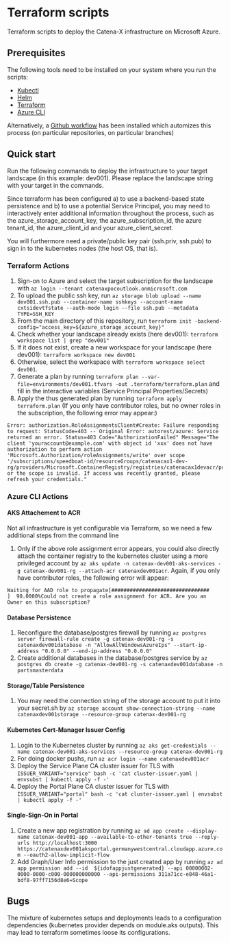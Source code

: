 # Terraform scripts

Terraform scripts to deploy the Catena-X infrastructure on Microsoft Azure.

## Prerequisites

The following tools need to be installed on your system where you run the scripts:
- [Kubectl](https://kubernetes.io/docs/tasks/tools/)
- [Helm](https://helm.sh/docs/intro/install/)
- [Terraform](https://learn.hashicorp.com/tutorials/terraform/install-cli)
- [Azure CLI](https://docs.microsoft.com/en-us/cli/azure/install-azure-cli)

Alternatively, a [Github workflow](../../.github/workflows.terraform.yml) has been installed which automizes this process (on particular repositories, on particular branches)
  
## Quick start

Run the following commands to deploy the infrastructure to your target landscape (in this example: dev001). Please replace the landscape string with your target in the commands. 

Since terraform has been configured a) to use a backend-based state persistence and b) to use a potential Service Principal, you may need to interactively enter additional information throughout the process, such as the azure_storage_account_key, the azure_subscription_id, the azure tenant_id, the azure_client_id and your azure_client_secret. 

You will furthermore need a private/public key pair (ssh.priv, ssh.pub) to sign in to the kubernetes nodes (the host OS, that is).

### Terraform Actions

1. Sign-on to Azure and select the target subscription for the landscape with `az login --tenant catenaxpocoutlook.onmicrosoft.com`
1. To upload the public ssh key, run `az storage blob upload --name dev001.ssh.pub --container-name sshkeys --account-name cxtsidevtfstate --auth-mode login --file ssh.pub --metadata TYPE=SSH_KEY`
1. From the main directory of this repository, run `terraform init -backend-config="access_key=${azure_storage_account_key}"`
1. Check whether your landscape already exists (here dev001): `terraform workspace list | grep "dev001"`
1. If it does not exist, create a new workspace for your landscape (here dev001): `terraform workspace new dev001`
1. Otherwise, select the workspace with `terraform workspace select dev001`. 
1. Generate a plan by running `terraform plan --var-file=environments/dev001.tfvars -out .terraform/terraform.plan` and fill in the interactive variables (Service Principal Properties/Secrets)
1. Apply the thus generated plan by running `terraform apply terraform.plan` (If you only have contributor roles, but no owner roles in the subscription, the following error may appear:)

```
Error: authorization.RoleAssignmentsClient#Create: Failure responding to request: StatusCode=403 -- Original Error: autorest/azure: Service returned an error. Status=403 Code="AuthorizationFailed" Message="The client 'youraccount@example.com' with object id 'xxx' does not have authorization to perform action 'Microsoft.Authorization/roleAssignments/write' over scope '/subscriptions/speedboat-id/resourceGroups/catenacax1-dev-rg/providers/Microsoft.ContainerRegistry/registries/catenacax1devacr/providers/Microsoft.Authorization/roleAssignments/roleId' or the scope is invalid. If access was recently granted, please refresh your credentials."
```

### Azure CLI Actions

#### AKS Attachement to ACR

Not all infrastructure is yet configurable via Terraform, so we need a few additional steps from the command line

1. Only if the above role assignment error appears, you could also directly attach the container registry to the kubernetes cluster using a more privileged account by `az aks update -n catenax-dev001-aks-services -g catenax-dev001-rg --attach-acr catenaxdev001acr`. Again, if you only have contributor roles, the following error will appear:

```
Waiting for AAD role to propagate[################################    ]  90.0000%Could not create a role assignment for ACR. Are you an Owner on this subscription?
```

#### Database Persistence

1. Reconfigure the database/postgres firewall by running `az postgres server firewall-rule create -g catenax-dev001-rg -s catenaxdev001database -n "AllowAllWindowsAzureIps" --start-ip-address "0.0.0.0" --end-ip-address "0.0.0.0"` 
1. Create additional databases in the database/postgres service by `az postgres db create -g catenax-dev001-rg -s catenaxdev001database -n partsmasterdata` 

#### Storage/Table Persistence

1. You may need the connection string of the storage account to put it into your secret.sh by `az storage account show-connection-string --name catenaxdev001storage --resource-group catenax-dev001-rg`

#### Kubernetes Cert-Manager Issuer Config

1. Login to the Kubernetes cluster by running `az aks get-credentials --name catenax-dev001-aks-services --resource-group catenax-dev001-rg`
1. For doing docker pushs, run `az acr login --name catenaxdev001acr`
1. Deploy the Service Plane CA cluster issuer for TLS with `ISSUER_VARIANT="service" bash -c 'cat cluster-issuer.yaml | envsubst | kubectl apply -f -'`
1. Deploy the Portal Plane CA cluster issuer for TLS with `ISSUER_VARIANT="portal" bash -c 'cat cluster-issuer.yaml | envsubst | kubectl apply -f -'`

#### Single-Sign-On in Portal

1. Create a new app registration by running `az ad app create --display-name catenax-dev001-app --available-to-other-tenants true --reply-urls http://localhost:3000 https://catenaxdev001aksportal.germanywestcentral.cloudapp.azure.com --oauth2-allow-implicit-flow`
1. Add Graph/User Info permission to the just created app by running `az ad app permission add --id  ${idofappjustgenerated} --api 00000002-0000-0000-c000-000000000000 --api-permissions 311a71cc-e848-46a1-bdf8-97ff7156d8e6=Scope`

## Bugs

The mixture of kubernetes setups and deployments leads to a configuration dependencies (kubernetes provider depends on module.aks outputs). This may lead to terraform sometimes loose its configurations.
